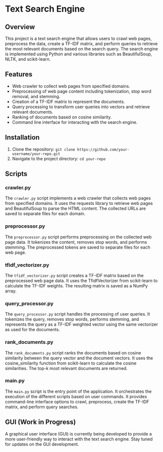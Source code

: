 # Text Search Engine

## Overview
This project is a text search engine that allows users to crawl web pages, preprocess the data, create a TF-IDF matrix, and perform queries to retrieve the most relevant documents based on the search query. The search engine is implemented using Python and various libraries such as BeautifulSoup, NLTK, and scikit-learn.

## Features
- Web crawler to collect web pages from specified domains.
- Preprocessing of web page content including tokenization, stop word removal, and stemming.
- Creation of a TF-IDF matrix to represent the documents.
- Query processing to transform user queries into vectors and retrieve relevant documents.
- Ranking of documents based on cosine similarity.
- Command line interface for interacting with the search engine.

## Installation
1. Clone the repository: `git clone https://github.com/your-username/your-repo.git`
2. Navigate to the project directory: `cd your-repo`

## Scripts

### crawler.py
The `crawler.py` script implements a web crawler that collects web pages from specified domains. It uses the requests library to retrieve web pages and BeautifulSoup to parse the HTML content. The collected URLs are saved to separate files for each domain.

### preprocessor.py
The `preprocessor.py` script performs preprocessing on the collected web page data. It tokenizes the content, removes stop words, and performs stemming. The preprocessed tokens are saved to separate files for each web page.

### tfidf_vectorizer.py
The `tfidf_vectorizer.py` script creates a TF-IDF matrix based on the preprocessed web page data. It uses the TfidfVectorizer from scikit-learn to calculate the TF-IDF weights. The resulting matrix is saved as a NumPy array.

### query_processor.py
The `query_processor.py` script handles the processing of user queries. It tokenizes the query, removes stop words, performs stemming, and represents the query as a TF-IDF weighted vector using the same vectorizer as used for the documents.

### rank_documents.py
The `rank_documents.py` script ranks the documents based on cosine similarity between the query vector and the document vectors. It uses the cosine_similarity function from scikit-learn to calculate the cosine similarities. The top-k most relevant documents are returned.

### main.py
The `main.py` script is the entry point of the application. It orchestrates the execution of the different scripts based on user commands. It provides command-line interface options to crawl, preprocess, create the TF-IDF matrix, and perform query searches.

## GUI (Work in Progress)
A graphical user interface (GUI) is currently being developed to provide a more user-friendly way to interact with the text search engine. Stay tuned for updates on the GUI development.

